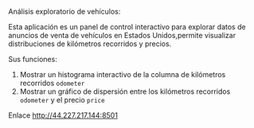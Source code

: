 Análisis exploratorio de vehículos:

Esta aplicación es un panel de control interactivo para explorar datos de anuncios de venta de vehículos en Estados Unidos,permite visualizar distribuciones de kilómetros recorridos y precios.

Sus funciones:

1. Mostrar un histograma interactivo de la columna de kilómetros recorridos `odometer`
2. Mostrar un gráfico de dispersión entre los kilómetros recorridos `odometer` y el precio `price`

Enlace http://44.227.217.144:8501


